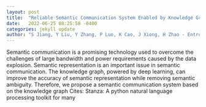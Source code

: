 ```yaml
---
layout: post
title:  "Reliable Semantic Communication System Enabled by Knowledge Graph"
date:   2022-06-25 08:25:58 -0400
categories: jekyll update
author: "S Jiang, Y Liu, Y Zhang, P Luo, K Cao, J Xiong, H Zhao - Entropy, 2022"
---
```

Semantic communication is a promising technology used to overcome the challenges of large bandwidth and power requirements caused by the data explosion. Semantic representation is an important issue in semantic communication. The knowledge graph, powered by deep learning, can improve the accuracy of semantic representation while removing semantic ambiguity. Therefore, we propose a semantic communication system based on the knowledge graph  Cites: Stanza: A python natural language processing toolkit for many